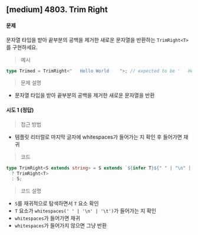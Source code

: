 ## [medium] 4803. Trim Right

#### 문제

문자열 타입을 받아 끝부분의 공백을 제거한 새로운 문자열을 반환하는 `TrimRight<T>`를 구현하세요.

> 예시

```ts
type Trimed = TrimRight<"   Hello World    ">; // expected to be '   Hello World'
```

> 문제 설명

- 문자열 타입을 받아 끝부분의 공백을 제거한 새로운 문자열을 반환

#### 시도 1 (정답)

> 접근 방법

- 템플릿 리터럴로 마지막 글자에 whitespaces가 들어가는 지 확인 후 들어가면 재귀

> 코드

```ts
type TrimRight<S extends string> = S extends `${infer T}${" " | "\n" | "\t"}`
  ? TrimRight<T>
  : S;
```

> 코드 설명

- `S`를 재귀적으로 탐색하면서 `T` 요소 확인
- `T` 요소가 `whitespaces(' ' | '\n' | '\t')`가 들어가는 지 확인
- `whitespaces`가 들어가면 재귀
- `whitespaces`가 들어가지 않으면 그냥 반환
